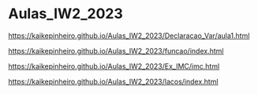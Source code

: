 # Aulas_IW2_2023

https://kaikepinheiro.github.io/Aulas_IW2_2023/Declaracao_Var/aula1.html

https://kaikepinheiro.github.io/Aulas_IW2_2023/funcao/index.html

https://kaikepinheiro.github.io/Aulas_IW2_2023/Ex_IMC/imc.html

https://kaikepinheiro.github.io/Aulas_IW2_2023/lacos/index.html
